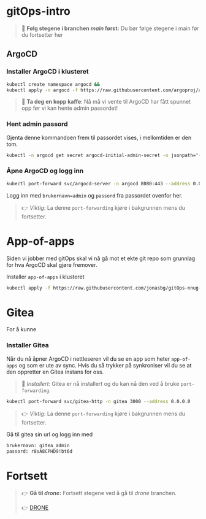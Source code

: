 # gitOps-intro

> 👋 **Følg stegene i branchen _main_ først:** Du bør følge stegene i main før du fortsetter her

## ArgoCD
### Installer ArgoCD i klusteret
```bash
kubectl create namespace argocd &&
kubectl apply -n argocd -f https://raw.githubusercontent.com/argoproj/argo-cd/stable/manifests/install.yaml
```
> 👋  **Ta deg en kopp kaffe**: Nå må vi vente til ArgoCD har fått spunnet opp før vi kan hente admin passordet!

### Hent admin passord
Gjenta denne kommandoen frem til passordet vises, i mellomtiden er den tom.
```bash
kubectl -n argocd get secret argocd-initial-admin-secret -o jsonpath="{.data.password}" 2> /dev/null | base64 -d && echo
```

### Åpne ArgoCD og logg inn
```bash
kubectl port-forward svc/argocd-server -n argocd 8080:443 --address 0.0.0.0
```

Logg inn med `brukernavn=admin` og `passord` fra passordet ovenfor her.

> 👉 *Viktig*: La denne `port-forwarding` kjøre i bakgrunnen mens du fortsetter.

# App-of-apps
Siden vi jobber med gitOps skal vi nå gå mot et ekte git repo som grunnlag for hva ArgoCD skal gjøre fremover.

Installer `app-of-apps` i klusteret
```bash
kubectl apply -f https://raw.githubusercontent.com/jonasbg/gitOps-nnug-demo/gitea/applications/app-of-apps.yml
```

# Gitea
For å kunne
### Installer Gitea
Når du nå åpner ArgoCD i nettleseren vil du se en app som heter `app-of-apps` og som er ute av sync. Hvis du så trykker på synkroniser vil du se at den oppretter en Gitea instans for oss.

> 🎉 *Installert*: Gitea er nå installert og du kan nå den ved å bruke `port-forwarding`.

```bash
kubectl port-forward svc/gitea-http -n gitea 3000 --address 0.0.0.0
```

> 👉 *Viktig*: La denne `port-forwarding` kjøre i bakgrunnen mens du fortsetter.

Gå til gitea sin url og logg inn med

```bash
brukernavn: gitea_admin
passord: r8sA8CPHD9!bt6d
```

# Fortsett
> 👉 **Gå til _drone_:** Fortsett stegene ved å gå til _drone_ branchen.
> 
> 👉 [DRONE](https://github.com/jonasbg/gitOps-intro/tree/drone)
